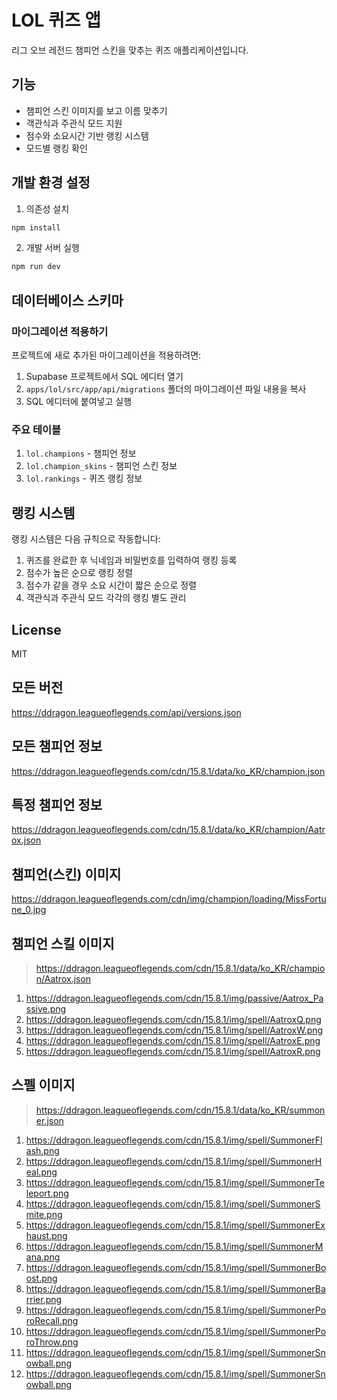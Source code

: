 # LOL 퀴즈 앱

리그 오브 레전드 챔피언 스킨을 맞추는 퀴즈 애플리케이션입니다.

## 기능

- 챔피언 스킨 이미지를 보고 이름 맞추기
- 객관식과 주관식 모드 지원
- 점수와 소요시간 기반 랭킹 시스템
- 모드별 랭킹 확인

## 개발 환경 설정

1. 의존성 설치
```bash
npm install
```

2. 개발 서버 실행
```bash
npm run dev
```

## 데이터베이스 스키마

### 마이그레이션 적용하기

프로젝트에 새로 추가된 마이그레이션을 적용하려면:

1. Supabase 프로젝트에서 SQL 에디터 열기
2. `apps/lol/src/app/api/migrations` 폴더의 마이그레이션 파일 내용을 복사
3. SQL 에디터에 붙여넣고 실행

### 주요 테이블

1. `lol.champions` - 챔피언 정보
2. `lol.champion_skins` - 챔피언 스킨 정보
3. `lol.rankings` - 퀴즈 랭킹 정보

## 랭킹 시스템

랭킹 시스템은 다음 규칙으로 작동합니다:

1. 퀴즈를 완료한 후 닉네임과 비밀번호를 입력하여 랭킹 등록
2. 점수가 높은 순으로 랭킹 정렬
3. 점수가 같을 경우 소요 시간이 짧은 순으로 정렬
4. 객관식과 주관식 모드 각각의 랭킹 별도 관리

## License

MIT

## 모든 버전
https://ddragon.leagueoflegends.com/api/versions.json

## 모든 챔피언 정보
https://ddragon.leagueoflegends.com/cdn/15.8.1/data/ko_KR/champion.json

## 특정 챔피언 정보
https://ddragon.leagueoflegends.com/cdn/15.8.1/data/ko_KR/champion/Aatrox.json

## 챔피언(스킨) 이미지
https://ddragon.leagueoflegends.com/cdn/img/champion/loading/MissFortune_0.jpg

## 챔피언 스킬 이미지
> https://ddragon.leagueoflegends.com/cdn/15.8.1/data/ko_KR/champion/Aatrox.json

1. https://ddragon.leagueoflegends.com/cdn/15.8.1/img/passive/Aatrox_Passive.png
2. https://ddragon.leagueoflegends.com/cdn/15.8.1/img/spell/AatroxQ.png
3. https://ddragon.leagueoflegends.com/cdn/15.8.1/img/spell/AatroxW.png
4. https://ddragon.leagueoflegends.com/cdn/15.8.1/img/spell/AatroxE.png
5. https://ddragon.leagueoflegends.com/cdn/15.8.1/img/spell/AatroxR.png

## 스펠 이미지
> https://ddragon.leagueoflegends.com/cdn/15.8.1/data/ko_KR/summoner.json

1. https://ddragon.leagueoflegends.com/cdn/15.8.1/img/spell/SummonerFlash.png
2. https://ddragon.leagueoflegends.com/cdn/15.8.1/img/spell/SummonerHeal.png
3. https://ddragon.leagueoflegends.com/cdn/15.8.1/img/spell/SummonerTeleport.png
4. https://ddragon.leagueoflegends.com/cdn/15.8.1/img/spell/SummonerSmite.png
5. https://ddragon.leagueoflegends.com/cdn/15.8.1/img/spell/SummonerExhaust.png
6. https://ddragon.leagueoflegends.com/cdn/15.8.1/img/spell/SummonerMana.png
7. https://ddragon.leagueoflegends.com/cdn/15.8.1/img/spell/SummonerBoost.png
8. https://ddragon.leagueoflegends.com/cdn/15.8.1/img/spell/SummonerBarrier.png
9. https://ddragon.leagueoflegends.com/cdn/15.8.1/img/spell/SummonerPoroRecall.png
10. https://ddragon.leagueoflegends.com/cdn/15.8.1/img/spell/SummonerPoroThrow.png
11. https://ddragon.leagueoflegends.com/cdn/15.8.1/img/spell/SummonerSnowball.png
12. https://ddragon.leagueoflegends.com/cdn/15.8.1/img/spell/SummonerSnowball.png
